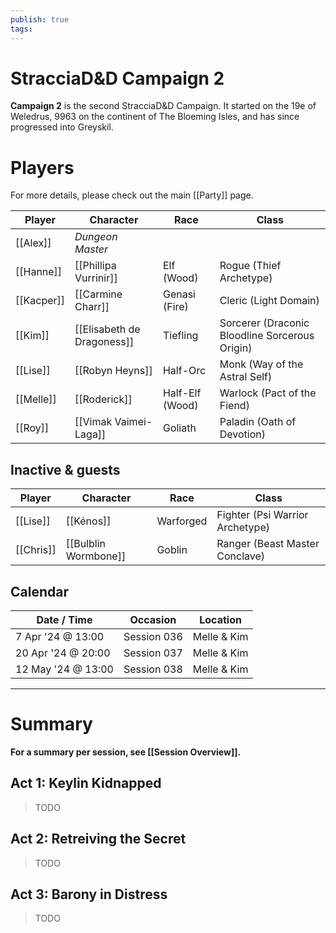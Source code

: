 ```yaml
---
publish: true
tags:
---
```

# StracciaD&D Campaign 2
**Campaign 2** is the second StracciaD&D Campaign. It started on the 19e of Weledrus, 9963 on the continent of The Bloeming Isles, and has since progressed into Greyskil. 
# Players
For more details, please check out the main [[Party]] page.

| Player     | Character                  | Race            | Class                                          |
| ---------- | -------------------------- | --------------- | ---------------------------------------------- |
| [[Alex]]   | *Dungeon Master*           |                 |                                                |
| [[Hanne]]  | [[Phillipa Vurrinir]]      | Elf (Wood)      | Rogue (Thief Archetype)                        |
| [[Kacper]] | [[Carmine Charr]]          | Genasi (Fire)   | Cleric (Light Domain)                          |
| [[Kim]]    | [[Elisabeth de Dragoness]] | Tiefling        | Sorcerer (Draconic Bloodline Sorcerous Origin) |
| [[Lise]]   | [[Robyn Heyns]]            | Half-Orc        | Monk (Way of the Astral Self)                  |
| [[Melle]]  | [[Roderick]]               | Half-Elf (Wood) | Warlock (Pact of the Fiend)                    |
| [[Roy]]    | [[Vimak Vaimei-Laga]]      | Goliath         | Paladin (Oath of Devotion)                     |
## Inactive & guests
| Player | Character | Race      | Class                           |
| --------- | -------------------- | --------- | ------------------------------- |
| [[Lise]] | [[Kénos]] | Warforged | Fighter (Psi Warrior Archetype) |
| [[Chris]] | [[Bulblin Wormbone]] | Goblin    | Ranger (Beast Master Conclave)  |
## Calendar
| Date / Time        | Occasion    | Location    |
| ------------------ | ----------- | ----------- |
| 7 Apr '24 @ 13:00  | Session 036 | Melle & Kim |
| 20 Apr '24 @ 20:00 | Session 037 | Melle & Kim |
| 12 May '24 @ 13:00 | Session 038 | Melle & Kim |
***
# Summary
**For a summary per session, see [[Session Overview]].**
## Act 1: Keylin Kidnapped
> TODO
## Act 2: Retreiving the Secret
> TODO
## Act 3: Barony in Distress
> TODO